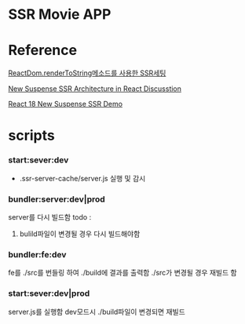 # SSR Movie APP

# Reference

[ReactDom.renderToString메소드를 사용한 SSR세팅](https://github.com/Octanium91/react-app-ssr)

[New Suspense SSR Architecture in React Discusstion](https://github.com/reactwg/react-18/discussions/37)

[React 18 New Suspense SSR Demo](https://codesandbox.io/s/kind-sammet-j56ro?file=/src/index.js:267-278)

# scripts

### start:sever:dev

- .ssr-server-cache/server.js 실행 및 감시

### bundler:server:dev|prod

server를 다시 빌드함
todo :

1. bulild파일이 변경될 경우 다시 빌드해야함

### bundler:fe:dev

fe를 ./src를 번들링 하여 ./build에 결과를 출력함 ./src가 변경될 경우 재빌드 함

### start:sever:dev|prod

server.js를 실행함
dev모드시 ./build파일이 변경되면 재빌드
